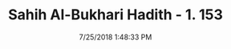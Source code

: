 ---
title        : "Sahih Al-Bukhari Hadith - 1. 153"
date         : 7/25/2018 1:48:33 PM
draft        : false
type         : "hadith"
layout       : "hadith"
BookCode     : "SHB"
VolumeNumber : "1"
HadithNumber : "153"
categories  :  ["Ablution-Somebody else carrying water for purification"]
tags  :  ["Anas"]
---